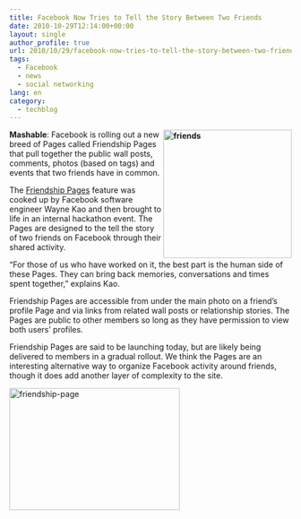 ```yaml
---
title: Facebook Now Tries to Tell the Story Between Two Friends
date: 2010-10-29T12:14:00+00:00
layout: single
author_profile: true
url: 2010/10/29/facebook-now-tries-to-tell-the-story-between-two-friends/
tags:
  - Facebook
  - news
  - social networking
lang: en
category: 
  - techblog
---
```

**[<img title="friends" border="0" alt="friends" align="right" src="http://lh6.ggpht.com/_vaUVXcmC3OI/TMqzl4d8Y4I/AAAAAAAAC-E/3yYznSvDjmY/friends_thumb%5B1%5D.jpg?imgmax=800" width="229" height="229" />](http://lh5.ggpht.com/_vaUVXcmC3OI/TMqzkdc5wtI/AAAAAAAAC-A/bXD-FOHkif4/s1600-h/friends%5B5%5D.jpg)Mashable**: Facebook is rolling out a new breed of Pages called Friendship Pages that pull together the public wall posts, comments, photos (based on tags) and events that two friends have in common. 

The [Friendship Pages](http://blog.facebook.com/blog.php?post=443390892130) feature was cooked up by Facebook software engineer Wayne Kao and then brought to life in an internal hackathon event. The Pages are designed to the tell the story of two friends on Facebook through their shared activity.

“For those of us who have worked on it, the best part is the human side of these Pages. They can bring back memories, conversations and times spent together,” explains Kao.

Friendship Pages are accessible from under the main photo on a friend’s profile Page and via links from related wall posts or relationship stories. The Pages are public to other members so long as they have permission to view both users’ profiles.

Friendship Pages are said to be launching today, but are likely being delivered to members in a gradual rollout. We think the Pages are an interesting alternative way to organize Facebook activity around friends, though it does add another layer of complexity to the site.

[<img title="friendship-page" border="0" alt="friendship-page" src="http://lh3.ggpht.com/_vaUVXcmC3OI/TMqzqeznqAI/AAAAAAAAC-M/tsqPcxf3_U4/friendship-page_thumb.jpg?imgmax=800" width="304" height="218" />](http://lh4.ggpht.com/_vaUVXcmC3OI/TMqzo4deQrI/AAAAAAAAC-I/O2DD3NkS98A/s1600-h/friendship-page%5B2%5D.jpg)